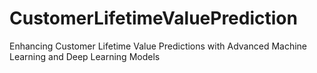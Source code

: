 # CustomerLifetimeValuePrediction
Enhancing Customer Lifetime Value Predictions with Advanced Machine Learning and Deep Learning Models
